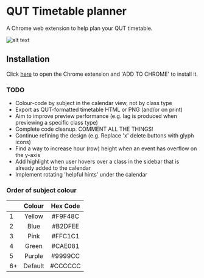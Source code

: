 # QUT Timetable planner

A Chrome web extension to help plan your QUT timetable.

![alt text](https://raw.githubusercontent.com/benmag/Timetable/master/screenshot.png "Timetable Screenshot")

## Installation

Click [here](https://chrome.google.com/webstore/detail/iakogcgjbbfakakbpmlocfgabpdhboja) to open the Chrome extension and 'ADD TO CHROME' to install it.

### TODO

- Colour-code by subject in the calendar view, not by class type
- Export as QUT-formatted timetable HTML or PNG (and/or on print)
- Aim to improve preview performance (e.g. lag is produced when previewing a specific class type)
- Complete code cleanup. COMMENT ALL THE THINGS!
- Continue refining the design (e.g. Replace 'x' delete buttons with glyph icons)
- Find a way to increase hour (row) height when an event has overflow on the y-axis
- Add highlight when user hovers over a class in the sidebar that is already added to the calendar
- Implement rotating 'helpful hints' under the calendar

### Order of subject colour

|    |  Colour | Hex Code |
|----|:-------:|:--------:|
| 1  |  Yellow |  #F9F48C |
| 2  |   Blue  |  #B2DFEE |
| 3  |   Pink  |  #FFC1C1 |
| 4  |  Green  |  #CAE081 |
| 5  |  Purple |  #9999CC |
| 6+ | Default |  #CCCCCC |
